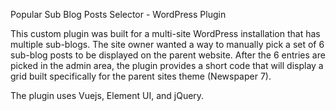 Popular Sub Blog Posts Selector - WordPress Plugin

This custom plugin was built for a multi-site WordPress installation that has multiple sub-blogs. The site owner wanted a way to manually pick a set of 6 sub-blog posts to be displayed on the parent website. After the 6 entries are picked in the admin area, the plugin provides a short code that will display a grid built specifically for the parent sites theme (Newspaper 7).

The plugin uses Vuejs, Element UI, and jQuery.